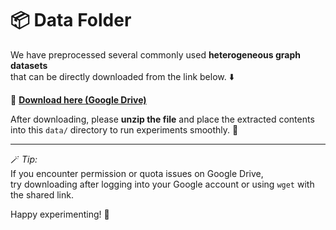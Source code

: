 # 📦 Data Folder

We have preprocessed several commonly used **heterogeneous graph datasets**  
that can be directly downloaded from the link below. ⬇️  

🔗 **[Download here (Google Drive)](https://drive.google.com/file/d/1kMK4dceUsg61ubruqw-XitT3tIcYpZT6/view?usp=drive_link)**  

After downloading, please **unzip the file** and place the extracted contents  
into this `data/` directory to run experiments smoothly. 🧩  

---

🪄 *Tip:*  
If you encounter permission or quota issues on Google Drive,  
try downloading after logging into your Google account or using `wget` with the shared link.  

Happy experimenting! 🎉  
